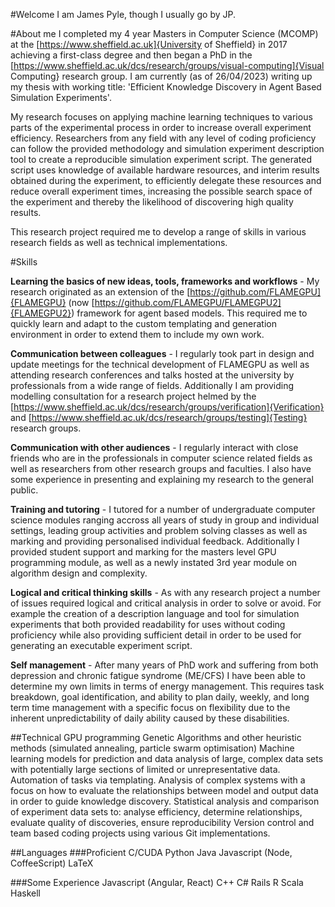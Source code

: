 #Welcome
I am James Pyle, though I usually go by JP.

#About me
I completed my 4 year Masters in Computer Science (MCOMP) at the [https://www.sheffield.ac.uk]{University of Sheffield} in 2017 achieving a first-class degree and then began a PhD in the [https://www.sheffield.ac.uk/dcs/research/groups/visual-computing]{Visual Computing} research group. I am currently (as of 26/04/2023) writing up my thesis with working title: 'Efficient Knowledge Discovery in Agent Based Simulation Experiments'.

My research focuses on applying machine learning techniques to various parts of the experimental process in order to increase overall experiment efficiency. Researchers from any field with any level of coding proficiency can follow the provided methodology and simulation experiment description tool to create a reproducible simulation experiment script. The generated script uses knowledge of available hardware resources, and interim results obtained during the experiment, to efficiently delegate these resources and reduce overall experiment times, increasing the possible search space of the experiment and thereby the likelihood of discovering high quality results.

This research project required me to develop a range of skills in various research fields as well as technical implementations.

#Skills

**Learning the basics of new ideas, tools, frameworks and workflows** - My research originated as an extension of the [https://github.com/FLAMEGPU]{FLAMEGPU} (now [https://github.com/FLAMEGPU/FLAMEGPU2]{FLAMEGPU2}) framework for agent based models. This required me to quickly learn and adapt to the custom templating and generation environment in order to extend them to include my own work.

**Communication between colleagues** - I regularly took part in design and update meetings for the technical development of FLAMEGPU as well as attending research conferences and talks hosted at the university by professionals from a wide range of fields. Additionally I am providing modelling consultation for a research project helmed by the [https://www.sheffield.ac.uk/dcs/research/groups/verification]{Verification} and [https://www.sheffield.ac.uk/dcs/research/groups/testing]{Testing} research groups.

**Communication with other audiences** - I regularly interact with close friends who are in the professionals in computer science related fields as well as researchers from other research groups and faculties. I also have some experience in presenting and explaining my research to the general public. 

**Training and tutoring** - I tutored for a number of undergraduate computer science modules ranging accross all years of study in group and individual settings, leading group activities and problem solving classes as well as marking and providing personalised individual feedback. Additionally I provided student support and marking for the masters level GPU programming module, as well as a newly instated 3rd year module on algorithm design and complexity.

**Logical and critical thinking skills** - As with any research project a number of issues required logical and critical analysis in order to solve or avoid. For example the creation of a description language and tool for simulation experiments that both provided readability for uses without coding proficiency while also providing sufficient detail in order to be used for generating an executable experiment script. 

**Self management** - After many years of PhD work and suffering from both depression and chronic fatigue syndrome (ME/CFS) I have been able to determine my own limits in terms of energy management. This requires task breakdown, goal identification, and ability to plan daily, weekly, and long term time management with a specific focus on flexibility due to the inherent unpredictability of daily ability caused by these disabilities.

##Technical
GPU programming
Genetic Algorithms and other heuristic methods (simulated annealing, particle swarm optimisation)
Machine learning models for prediction and data analysis of large, complex data sets with potentially large sections of limited or unrepresentative data.
Automation of tasks via templating.
Analysis of complex systems with a focus on how to evaluate the relationships between model and output data in order to guide knowledge discovery.
Statistical analysis and comparison of experiment data sets to: analyse efficiency, determine relationships, evaluate quality of discoveries, ensure reproducibility
Version control and team based coding projects using various Git implementations.

##Languages
###Proficient
C/CUDA
Python
Java
Javascript (Node, CoffeeScript)
LaTeX

###Some Experience
Javascript (Angular, React)
C++
C#
Rails
R
Scala
Haskell
